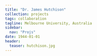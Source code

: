 ```yaml
---
title: "Dr. James Hutchison"
collection: projects
tags: collaboration
tagline: Melbourne University, Australia
sidebar:
  nav: "Projs"
date: 1944-01-01
header:
  teaser: hutchison.jpg
---
```

